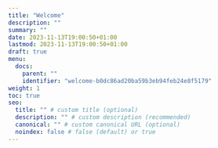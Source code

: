 ```yaml
---
title: "Welcome"
description: ""
summary: ""
date: 2023-11-13T19:00:50+01:00
lastmod: 2023-11-13T19:00:50+01:00
draft: true
menu:
  docs:
    parent: ""
    identifier: "welcome-b0dc86ad20ba59b3eb94feb24e8f5179"
weight: 1
toc: true
seo:
  title: "" # custom title (optional)
  description: "" # custom description (recommended)
  canonical: "" # custom canonical URL (optional)
  noindex: false # false (default) or true
---
```

